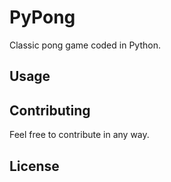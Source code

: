 # PyPong
Classic pong game coded in Python.

## Usage

## Contributing
Feel free to contribute in any way.

## License
